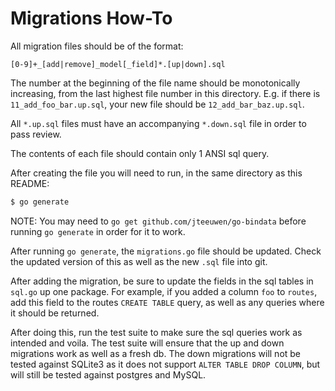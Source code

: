# Migrations How-To

All migration files should be of the format:

`[0-9]+_[add|remove]_model[_field]*.[up|down].sql`

The number at the beginning of the file name should be monotonically
increasing, from the last highest file number in this directory. E.g. if there
is `11_add_foo_bar.up.sql`, your new file should be `12_add_bar_baz.up.sql`.

All `*.up.sql` files must have an accompanying `*.down.sql` file in order to
pass review.

The contents of each file should contain only 1 ANSI sql query.

After creating the file you will need to run, in the same directory as this
README:

```sh
$ go generate
```

NOTE: You may need to `go get github.com/jteeuwen/go-bindata` before running `go
generate` in order for it to work.

After running `go generate`, the `migrations.go` file should be updated. Check
the updated version of this as well as the new `.sql` file into git.

After adding the migration, be sure to update the fields in the sql tables in
`sql.go` up one package. For example, if you added a column `foo` to `routes`,
add this field to the routes `CREATE TABLE` query, as well as any queries
where it should be returned.

After doing this, run the test suite to make sure the sql queries work as
intended and voila. The test suite will ensure that the up and down migrations
work as well as a fresh db. The down migrations will not be tested against
SQLite3 as it does not support `ALTER TABLE DROP COLUMN`, but will still be
tested against postgres and MySQL.
